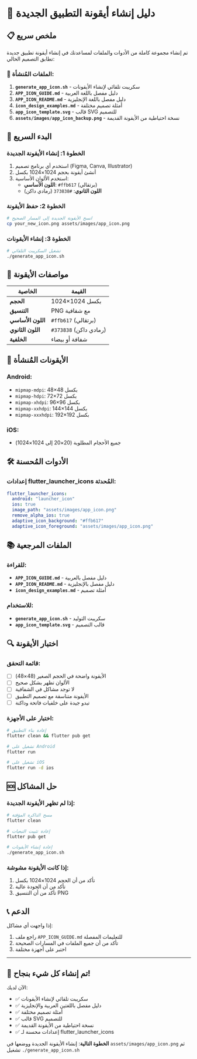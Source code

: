 # 🎨 دليل إنشاء أيقونة التطبيق الجديدة

## 📋 ملخص سريع

تم إنشاء مجموعة كاملة من الأدوات والملفات لمساعدتك في إنشاء أيقونة تطبيق جديدة تطابق التصميم الحالي:

### 📁 الملفات المُنشأة:
1. **`generate_app_icon.sh`** - سكريبت تلقائي لإنشاء الأيقونات
2. **`APP_ICON_GUIDE.md`** - دليل مفصل باللغة العربية
3. **`APP_ICON_README.md`** - دليل مفصل باللغة الإنجليزية
4. **`icon_design_examples.md`** - أمثلة تصميم مختلفة
5. **`app_icon_template.svg`** - قالب SVG للتصميم
6. **`assets/images/app_icon_backup.png`** - نسخة احتياطية من الأيقونة القديمة

## 🚀 البدء السريع

### الخطوة 1: إنشاء الأيقونة الجديدة
1. استخدم أي برنامج تصميم (Figma, Canva, Illustrator)
2. أنشئ أيقونة بحجم 1024×1024 بكسل
3. استخدم الألوان الأساسية:
   - **اللون الأساسي**: `#ffb617` (برتقالي)
   - **اللون الثانوي**: `#373838` (رمادي داكن)

### الخطوة 2: حفظ الأيقونة
```bash
# انسخ الأيقونة الجديدة إلى المسار الصحيح
cp your_new_icon.png assets/images/app_icon.png
```

### الخطوة 3: إنشاء الأيقونات
```bash
# تشغيل السكريبت التلقائي
./generate_app_icon.sh
```

## 🎨 مواصفات الأيقونة

| الخاصية | القيمة |
|---------|--------|
| **الحجم** | 1024×1024 بكسل |
| **التنسيق** | PNG مع شفافية |
| **اللون الأساسي** | `#ffb617` (برتقالي) |
| **اللون الثانوي** | `#373838` (رمادي داكن) |
| **الخلفية** | شفافة أو بيضاء |

## 📱 الأيقونات المُنشأة

### Android:
- `mipmap-mdpi`: 48×48 بكسل
- `mipmap-hdpi`: 72×72 بكسل
- `mipmap-xhdpi`: 96×96 بكسل
- `mipmap-xxhdpi`: 144×144 بكسل
- `mipmap-xxxhdpi`: 192×192 بكسل

### iOS:
- جميع الأحجام المطلوبة (20×20 إلى 1024×1024)

## 🛠️ الأدوات المُحسنة

### إعدادات flutter_launcher_icons المُحدثة:
```yaml
flutter_launcher_icons:
  android: "launcher_icon"
  ios: true
  image_path: "assets/images/app_icon.png"
  remove_alpha_ios: true
  adaptive_icon_background: "#ffb617"
  adaptive_icon_foreground: "assets/images/app_icon.png"
```

## 📚 الملفات المرجعية

### للقراءة:
- **`APP_ICON_GUIDE.md`** - دليل مفصل بالعربية
- **`APP_ICON_README.md`** - دليل مفصل بالإنجليزية
- **`icon_design_examples.md`** - أمثلة تصميم

### للاستخدام:
- **`generate_app_icon.sh`** - سكريبت التوليد
- **`app_icon_template.svg`** - قالب التصميم

## 🔍 اختبار الأيقونة

### قائمة التحقق:
- [ ] الأيقونة واضحة في الحجم الصغير (48×48)
- [ ] الألوان تظهر بشكل صحيح
- [ ] لا توجد مشاكل في الشفافية
- [ ] الأيقونة متناسقة مع تصميم التطبيق
- [ ] تبدو جيدة على خلفيات فاتحة وداكنة

### اختبار على الأجهزة:
```bash
# إعادة بناء التطبيق
flutter clean && flutter pub get

# تشغيل على Android
flutter run

# تشغيل على iOS
flutter run -d ios
```

## 🆘 حل المشاكل

### إذا لم تظهر الأيقونة الجديدة:
```bash
# مسح الذاكرة المؤقتة
flutter clean

# إعادة تثبيت التبعيات
flutter pub get

# إعادة إنشاء الأيقونات
./generate_app_icon.sh
```

### إذا كانت الأيقونة مشوشة:
1. تأكد من أن الحجم 1024×1024 بكسل
2. تأكد من أن الجودة عالية
3. تأكد من أن التنسيق PNG

## 📞 الدعم

إذا واجهت أي مشاكل:
1. راجع ملف `APP_ICON_GUIDE.md` للتعليمات المفصلة
2. تأكد من أن جميع الملفات في المسارات الصحيحة
3. اختبر على أجهزة مختلفة

---

## 🎉 تم إنشاء كل شيء بنجاح!

الآن لديك:
- ✅ سكريبت تلقائي لإنشاء الأيقونات
- ✅ دليل مفصل باللغتين العربية والإنجليزية
- ✅ أمثلة تصميم مختلفة
- ✅ قالب SVG للتصميم
- ✅ نسخة احتياطية من الأيقونة القديمة
- ✅ إعدادات محسنة لـ flutter_launcher_icons

**الخطوة التالية**: إنشاء الأيقونة الجديدة ووضعها في `assets/images/app_icon.png` ثم تشغيل `./generate_app_icon.sh`




